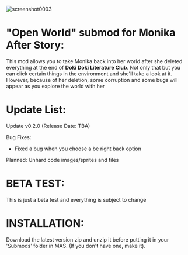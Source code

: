![screenshot0003](https://github.com/Yun-Seo1/Open-World/assets/138333327/2977801f-a9d8-4c55-988b-d5e57eb055dd)

# "Open World" submod for Monika After Story:

This mod allows you to take Monika back into her world after she deleted everything at the end of **Doki Doki Literature Club**. Not only that but you can click certain things in the environment and she'll take a look at it. However, because of her deletion, some corruption and some bugs will appear as you explore the world with her

# Update List:
Update v0.2.0 (Release Date: TBA)

Bug Fixes:
- Fixed a bug when you choose a be right back option

Planned: Unhard code images/sprites and files

# BETA TEST:
This is just a beta test and everything is subject to change

# INSTALLATION:
Download the latest version zip and unzip it before putting it in your 'Submods' folder in MAS. (If you don't have one, make it).
